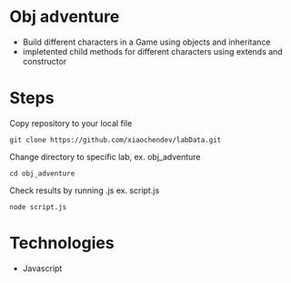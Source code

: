 # Obj adventure
- Build different characters in a Game using objects and inheritance
- impletented child methods for different characters using extends and constructor

# Steps
Copy repository to your local file

```
git clone https://github.com/xiaochendev/labData.git
```

Change directory to specific lab, ex. obj_adventure
```
cd obj_adventure
```

Check results by running .js ex. script.js 
```
node script.js
```


# Technologies
- Javascript

